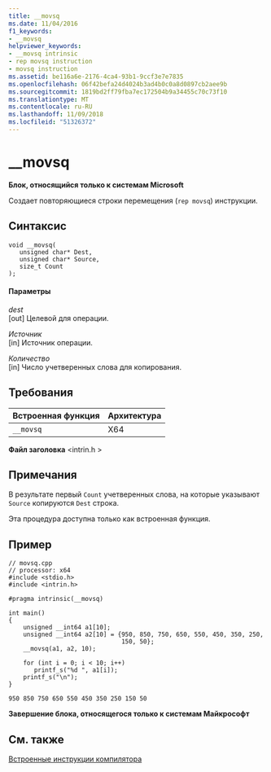```yaml
---
title: __movsq
ms.date: 11/04/2016
f1_keywords:
- __movsq
helpviewer_keywords:
- __movsq intrinsic
- rep movsq instruction
- movsq instruction
ms.assetid: be116a6e-2176-4ca4-93b1-9ccf3e7e7835
ms.openlocfilehash: 06f42befa24d4024b3ad4b0c0a8d0897cb2aee9b
ms.sourcegitcommit: 1819bd2ff79fba7ec172504b9a34455c70c73f10
ms.translationtype: MT
ms.contentlocale: ru-RU
ms.lasthandoff: 11/09/2018
ms.locfileid: "51326372"
---
```

# <a name="movsq"></a>__movsq

**Блок, относящийся только к системам Microsoft**

Создает повторяющиеся строки перемещения (`rep movsq`) инструкции.

## <a name="syntax"></a>Синтаксис

```
void __movsq(
   unsigned char* Dest,
   unsigned char* Source,
   size_t Count
);
```

#### <a name="parameters"></a>Параметры

*dest*<br/>
[out] Целевой для операции.

*Источник*<br/>
[in] Источник операции.

*Количество*<br/>
[in] Число учетверенных слова для копирования.

## <a name="requirements"></a>Требования

|Встроенная функция|Архитектура|
|---------------|------------------|
|`__movsq`|X64|

**Файл заголовка** \<intrin.h >

## <a name="remarks"></a>Примечания

В результате первый `Count` учетверенных слова, на которые указывают `Source` копируются `Dest` строка.

Эта процедура доступна только как встроенная функция.

## <a name="example"></a>Пример

```
// movsq.cpp
// processor: x64
#include <stdio.h>
#include <intrin.h>

#pragma intrinsic(__movsq)

int main()
{
    unsigned __int64 a1[10];
    unsigned __int64 a2[10] = {950, 850, 750, 650, 550, 450, 350, 250,
                               150, 50};
    __movsq(a1, a2, 10);

    for (int i = 0; i < 10; i++)
       printf_s("%d ", a1[i]);
    printf_s("\n");
}
```

```Output
950 850 750 650 550 450 350 250 150 50
```

**Завершение блока, относящегося только к системам Майкрософт**

## <a name="see-also"></a>См. также

[Встроенные инструкции компилятора](../intrinsics/compiler-intrinsics.md)